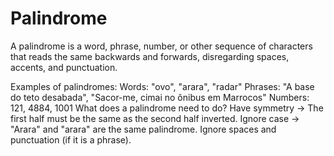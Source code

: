 # Palindrome

A palindrome is a word, phrase, number, or other sequence of characters that reads the same backwards and forwards, disregarding spaces, accents, and punctuation.

Examples of palindromes:
Words: "ovo", "arara", "radar"
Phrases: "A base do teto desabada", "Sacor-me, cimai no ônibus em Marrocos"
Numbers: 121, 4884, 1001
What does a palindrome need to do?
Have symmetry → The first half must be the same as the second half inverted.
Ignore case → "Arara" and "arara" are the same palindrome.
Ignore spaces and punctuation (if it is a phrase).

